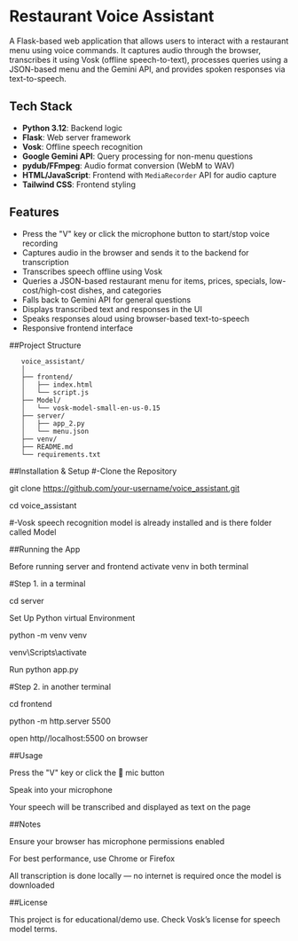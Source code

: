 # Restaurant Voice Assistant

A Flask-based web application that allows users to interact with a restaurant menu using voice commands. It captures audio through the browser, transcribes it using Vosk (offline speech-to-text), processes queries using a JSON-based menu and the Gemini API, and provides spoken responses via text-to-speech.

## Tech Stack
- **Python 3.12**: Backend logic
- **Flask**: Web server framework
- **Vosk**: Offline speech recognition
- **Google Gemini API**: Query processing for non-menu questions
- **pydub/FFmpeg**: Audio format conversion (WebM to WAV)
- **HTML/JavaScript**: Frontend with `MediaRecorder` API for audio capture
- **Tailwind CSS**: Frontend styling

## Features
- Press the "V" key or click the microphone button to start/stop voice recording
- Captures audio in the browser and sends it to the backend for transcription
- Transcribes speech offline using Vosk
- Queries a JSON-based restaurant menu for items, prices, specials, low-cost/high-cost dishes, and categories
- Falls back to Gemini API for general questions
- Displays transcribed text and responses in the UI
- Speaks responses aloud using browser-based text-to-speech
- Responsive frontend interface


##Project Structure

<!-- TREEVIEW START -->
    
       voice_assistant/
       │
       ├── frontend/
       │   ├── index.html
       │   └── script.js
       ├── Model/
       │   └── vosk-model-small-en-us-0.15 
       ├── server/
       │   ├── app_2.py
       │   └── menu.json
       ├── venv/
       ├── README.md
       └── requirements.txt


##Installation & Setup
#-Clone the Repository

git clone https://github.com/your-username/voice_assistant.git

cd voice_assistant

#-Vosk speech recognition model is already installed and is there folder called Model

##Running the App

Before running server and frontend activate venv in both terminal

#Step 1. in a terminal

cd server

Set Up Python virtual Environment

python -m venv venv

venv\Scripts\activate

Run python app.py

#Step 2. in another terminal

cd frontend 

python -m http.server 5500

open http//localhost:5500 on browser
 
##Usage

Press the "V" key or click the 🎤 mic button

Speak into your microphone

Your speech will be transcribed and displayed as text on the page

##Notes

Ensure your browser has microphone permissions enabled

For best performance, use Chrome or Firefox

All transcription is done locally — no internet is required once the model is downloaded

##License

This project is for educational/demo use. Check Vosk’s license for speech model terms.
